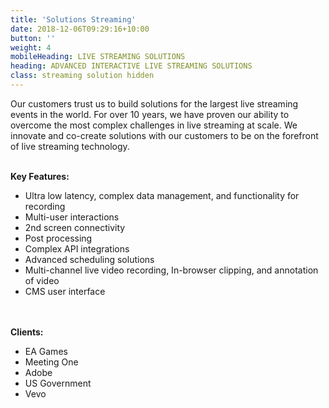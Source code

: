 ```yaml
---
title: 'Solutions Streaming'
date: 2018-12-06T09:29:16+10:00
button: ''
weight: 4
mobileHeading: LIVE STREAMING SOLUTIONS
heading: ADVANCED INTERACTIVE LIVE STREAMING SOLUTIONS
class: streaming solution hidden
---
```


Our customers trust us to build solutions for the largest live streaming events in the world. For over 10 years, we have proven our ability to overcome the most complex challenges in live streaming at scale. We innovate and co-create solutions with our customers to be on the forefront of live streaming technology.
<br><br>

**Key Features:**

  * Ultra low latency, complex data management, and functionality for recording
  * Multi-user interactions
  * 2nd screen connectivity
  * Post processing
  * Complex API integrations
  * Advanced scheduling solutions
  * Multi-channel live video recording, In-browser clipping, and annotation of video
  * CMS user interface

<br><br>
**Clients:**

  * EA Games
  * Meeting One
  * Adobe
  * US Government
  * Vevo
